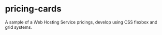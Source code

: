 # pricing-cards
A sample of a Web Hosting Service pricings, develop using CSS flexbox and grid systems.
